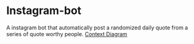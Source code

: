 # Instagram-bot
A instagram bot that automatically post a randomized daily quote from a series of quote worthy people. 
[Context Diagram](https://viewer.diagrams.net/?tags=%7B%7D&highlight=0000ff&edit=_blank&layers=1&nav=1&title=Instagram%20Bot#R5Vvfd6I4FP5rfCwHCL98rG1ntud0ZzrrnDPbfUOIyA4SF2LV%2Bev3BgKEAIpWqj3ji3ATAuR%2Bud%2B9X3SE7pbbz4m7WvxJfByNdNXfjtD9SNc1y0bwxSy73OLYZm4IktDnnSrDNPyFuVHl1nXo47TWkRIS0XBVN3okjrFHazY3Scim3m1OovpdV26AG4ap50ZN64%2FQpwv%2BFqZa2f%2FAYbAo7qypvGXpFp25IV24PtkIJvQwQncJITQ%2FWm7vcMQmr5iX%2FLpPHa3lgyU4pn0uePm6%2FrZZbX4l3zf%2FUO%2FLl63%2FV3BTTPOrG635G490K4IBJ3MC48Jj0x2fC%2Bu%2FNSkabtLMU7fQAaEVeHtStcNRwL4f43QVJi4NSeyyB%2FkGzRi%2BJ9CL3wOeNr9NfgWfqPKOOsVbZl%2FQZQQGDQ7dKAxiOPbgrXEChlec0BD8dcsblqHvs8snCYZndGfZUCqcr0gY0wwN5mRk3rOx1pTk75ENndKE%2FMR3JCIw7n1MYjbKPIwiycRnDO6Lt52%2B0EoPw9LAZIlpsoMu%2FIISFHxVIL4oNhXEkMW7LAR4FbBzOaqDcuTK8XDAfX8MDsw340BzOnDwFKZsADLnGMh8oqvPmKzYQT8kwOpZsUNvF4WxjxMEnTaLkOLpyvVYwwbiTx0qM7KGnv7TrDS43s8gYdavawrDlI7nGDD5S%2FEohNB5nG3Ufa3r44azNaPF2dpw3raH8%2FbjkkXUNncnKYmL28ySytO%2FGwCMYmVfEADjFgBIE45j%2F5YRaBX4fDddYJ%2FPmTDPzP7sUojHcWYBTijDaUGaOovIuT94PBYmWnPgHG9D%2BjdrU0x%2B9sLHZ8f3W35ZdrITTgBYIcwKI4PcFsMMCQOx0xexrRoqO9uJZ%2FJg%2Baxgv5EkSL6HmSPrxMM9Qix1kwDTg6uziSYBLuYebkhwBJz7Wn%2FgNgTxOzwzXhTBKlGTLoEwf1F%2BlZhvyAOZUtyzpYHyiWgMlAG6fO3TMa4bPTAOjp3yU5LQBQlYrvJQWSXMVn2eCFlxeP6LKd1xJLOUor44umGuizhX9%2BL8jDAss%2BiDMDTbYXgcviCEuDuhA8%2FCOuGHJNQg1ZDAkY94XqhYDah8xlQgrRbYPLkzKHUGy01l2HTSEC98%2BGBlFVDDxp710UlagE8H6TVf3GhvizBFFzKfp3iQNY%2B0Q4mNx3N5MXFBavZp5jI5CHhG0y9NuUBEYed35Wsh%2B%2BHWeqgRoaaomlajQkW3Sm68EB32j0MddNgbhW%2FKlIzrZBHJ5xzA9XIV7HPHw57XqG2hZeaYjKAv41IDXdSlzVp3CskuC%2FehR9cJvoZ4LzkY1vTEsgbhAWM%2FD9yoimaZZp2Ur50H9CYPtKhPYhEqebxasNrhOrM3Vx8hEDkdWbhQBJR93qdmLLwuzOl3IAew3HqAgkznu4bQeM6ApvcMaF3efJ%2BAVjzmPo4SJqyIUllEeyZpmHkO3c8IpWTZFtci1nNSiiciwWSfltBHmfdaNIAGEamqo35iri%2F1cVWUGnhLJv0stwHbZFBCktpKCAEvVQJ3HeBhlqChIsWpLULNbi5CpCtGcxUiTTGHcvZx0o0XuWkaevUl00%2BIKaSX%2FTLMjVaUsZ1CDFCImklCYgLqlIZjElApv%2FFd7Mxb8xvLc%2FBsfiEFpwtZ76PgmLLeaJyo4JhjiYTG76vgoObm1PUU5F1V1%2FkTtHzF703QTOPaM7JCSnjfsFVpySfpx5ohBi0oo9WTqubLBi37QwQtTY41tnFa0NKdMRQsavnRpGGBr82qVZVouiOiHa1iSvu7Jt%2FgHVTFRM0EnUtXv1O0zAPNR4%2BWTUG61YtXojoJIVM%2Fbs%2Bt3Ayxr3szBHWIJG9N1eQyH%2FWLR2fDWfOHALnmzdWSqwscJeQGCBzWocAhk8kH2A9pU69z8csPXwv1a4Jh6YfzNRtuStYrYa9D6NVy4dSDehwne3%2FUURvhnCrb0cjoX%2Frb8s%2Bz1Gbhr7X9PkvThlLfkPNe%2BbMqBmJFc%2FT9GXS5ySTV94cy5eOT4rZk%2FYxcUKyVK0%2BUG9W9biuaflqubNljRa8j3dIVxx4kJ7Y6JO3Oh5P7W7X%2BA%2BXQTXXtWqlwyBzaOUSFHyCHNprqUQuFce%2F2JLwfeJaGVf%2BjCQ8eO1ylWNC0vYis%2Fasiv7HRvk5r5Ke3BDhnKO4zTtWOUghd9A2U2KPeUe0675WK0TEC0SnS1SWYz1DbkXMh5pMBd6qubSBpoIGrLqNFqIkBq0HiLsF8%2B%2FzYgPe17UdbLRnx2faj4bT6W0w%2B6dWfi9DD%2Fw%3D%3D)
